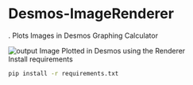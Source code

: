 # Desmos-ImageRenderer
. Plots Images in Desmos Graphing Calculator

![output](https://user-images.githubusercontent.com/87863471/136710600-3ba77f16-d3aa-4747-a6e7-59aa4bfb5603.jpeg)
Image Plotted in Desmos using the Renderer
<br>Install requirements
```sh
pip install -r requirements.txt
```
